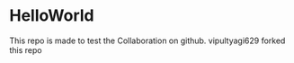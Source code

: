 # HelloWorld

This repo is made to test the Collaboration on github.
vipultyagi629 forked this repo
